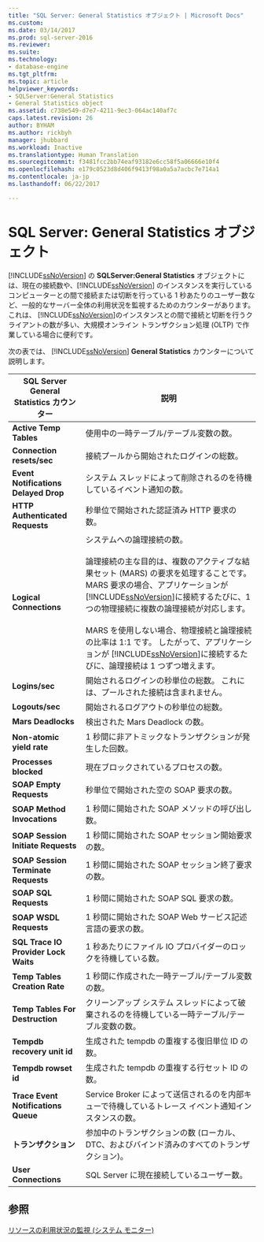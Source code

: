 ```yaml
---
title: "SQL Server: General Statistics オブジェクト | Microsoft Docs"
ms.custom: 
ms.date: 03/14/2017
ms.prod: sql-server-2016
ms.reviewer: 
ms.suite: 
ms.technology:
- database-engine
ms.tgt_pltfrm: 
ms.topic: article
helpviewer_keywords:
- SQLServer:General Statistics
- General Statistics object
ms.assetid: c738e549-d7e7-4211-9ec3-064ac140af7c
caps.latest.revision: 26
author: BYHAM
ms.author: rickbyh
manager: jhubbard
ms.workload: Inactive
ms.translationtype: Human Translation
ms.sourcegitcommit: f3481fcc2bb74eaf93182e6cc58f5a06666e10f4
ms.openlocfilehash: e179c0523d8d406f9413f98a0a5a7acbc7e714a1
ms.contentlocale: ja-jp
ms.lasthandoff: 06/22/2017

---
```

# <a name="sql-server-general-statistics-object"></a>SQL Server: General Statistics オブジェクト
  [!INCLUDE[ssNoVersion](../../includes/ssnoversion-md.md)] の **SQLServer:General Statistics** オブジェクトには、現在の接続数や、[!INCLUDE[ssNoVersion](../../includes/ssnoversion-md.md)] のインスタンスを実行しているコンピューターとの間で接続または切断を行っている 1 秒あたりのユーザー数など、一般的なサーバー全体の利用状況を監視するためのカウンターがあります。 これは、 [!INCLUDE[ssNoVersion](../../includes/ssnoversion-md.md)]のインスタンスとの間で接続と切断を行うクライアントの数が多い、大規模オンライン トランザクション処理 (OLTP) で作業している場合に便利です。  
  
 次の表では、 [!INCLUDE[ssNoVersion](../../includes/ssnoversion-md.md)] **General Statistics** カウンターについて説明します。  
  
|SQL Server General Statistics カウンター|説明|  
|--------------------------------------------|-----------------|  
|**Active Temp Tables**|使用中の一時テーブル/テーブル変数の数。|  
|**Connection resets/sec**|接続プールから開始されたログインの総数。|  
|**Event Notifications Delayed Drop**|システム スレッドによって削除されるのを待機しているイベント通知の数。|  
|**HTTP Authenticated Requests**|秒単位で開始された認証済み HTTP 要求の数。|  
|**Logical Connections**|システムへの論理接続の数。<br /><br /> 論理接続の主な目的は、複数のアクティブな結果セット (MARS) の要求を処理することです。 MARS 要求の場合、アプリケーションが [!INCLUDE[ssNoVersion](../../includes/ssnoversion-md.md)]に接続するたびに、1 つの物理接続に複数の論理接続が対応します。<br /><br /> MARS を使用しない場合、物理接続と論理接続の比率は 1:1 です。 したがって、アプリケーションが [!INCLUDE[ssNoVersion](../../includes/ssnoversion-md.md)]に接続するたびに、論理接続は 1 つずつ増えます。|  
|**Logins/sec**|開始されるログインの秒単位の総数。 これには、プールされた接続は含まれません。|  
|**Logouts/sec**|開始されるログアウトの秒単位の総数。|  
|**Mars Deadlocks**|検出された Mars Deadlock の数。|  
|**Non-atomic yield rate**|1 秒間に非アトミックなトランザクションが発生した回数。|  
|**Processes blocked**|現在ブロックされているプロセスの数。|  
|**SOAP Empty Requests**|秒単位で開始された空の SOAP 要求の数。|  
|**SOAP Method Invocations**|1 秒間に開始された SOAP メソッドの呼び出し数。|  
|**SOAP Session Initiate Requests**|1 秒間に開始された SOAP セッション開始要求の数。|  
|**SOAP Session Terminate Requests**|1 秒間に開始された SOAP セッション終了要求の数。|  
|**SOAP SQL Requests**|1 秒間に開始された SOAP SQL 要求の数。|  
|**SOAP WSDL Requests**|1 秒間に開始された SOAP Web サービス記述言語の要求の数。|  
|**SQL Trace IO Provider Lock Waits**|1 秒あたりにファイル IO プロバイダーのロックを待機している数。| 
|**Temp Tables Creation Rate**|1 秒間に作成された一時テーブル/テーブル変数の数。|  
|**Temp Tables For Destruction**|クリーンアップ システム スレッドによって破棄されるのを待機している一時テーブル/テーブル変数の数。|  
|**Tempdb recovery unit id**|生成された tempdb の重複する復旧単位 ID の数。|
|**Tempdb rowset id**|生成された tempdb の重複する行セット ID の数。| 
|**Trace Event Notifications Queue**|Service Broker によって送信されるのを内部キューで待機しているトレース イベント通知インスタンスの数。|  
|**トランザクション**|参加中のトランザクションの数 (ローカル、DTC、およびバインド済みのすべてのトランザクション)。|  
|**User Connections**|SQL Server に現在接続しているユーザー数。|  
  
## <a name="see-also"></a>参照  
 [リソースの利用状況の監視 &#40;システム モニター&#41;](../../relational-databases/performance-monitor/monitor-resource-usage-system-monitor.md)  
  
  

